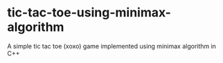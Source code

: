 # tic-tac-toe-using-minimax-algorithm
A simple tic tac toe (xoxo) game implemented using minimax algorithm in C++
